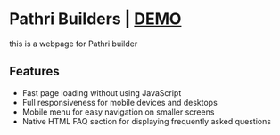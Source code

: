 <h1>Pathri Builders | <a href="https://pruthviraj-guddu.github.io/Pathribuilders/" target="_blank">DEMO</a></h1>

this is a webpage for Pathri builder

<!-- <img src="preview.png" style="width: 100%; height: auto" alt="preview" /> -->

<h2>Features</h2>

- Fast page loading without using JavaScript
- Full responsiveness for mobile devices and desktops
- Mobile menu for easy navigation on smaller screens
- Native HTML FAQ section for displaying frequently asked questions
